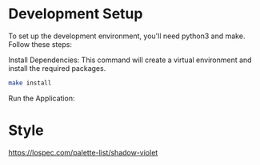 # Development Setup

To set up the development environment, you'll need python3 and make. Follow these steps:

Install Dependencies: This command will create a virtual environment and install the required packages.

```bash
make install
```

Run the Application:

# Style
https://lospec.com/palette-list/shadow-violet